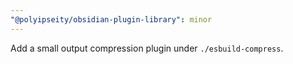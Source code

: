 ```yaml
---
"@polyipseity/obsidian-plugin-library": minor
---
```


Add a small output compression plugin under `./esbuild-compress`.

